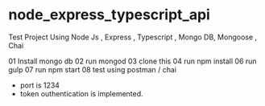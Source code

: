 # node_express_typescript_api
Test Project Using Node Js , Express , Typescript , Mongo DB, Mongoose , Chai

01 Install mongo db
02 run mongod
03 clone this
04 run npm install
06 run gulp
07 run npm start 
08 test using postman / chai
* port is 1234
* token outhentication is implemented.

